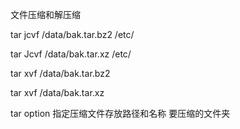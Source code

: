 文件压缩和解压缩

tar  jcvf /data/bak.tar.bz2 /etc/

tar Jcvf /data/bak.tar.xz /etc/

 

tar xvf  /data/bak.tar.bz2

tar xvf /data/bak.tar.xz 



tar    option       指定压缩文件存放路径和名称       要压缩的文件夹




